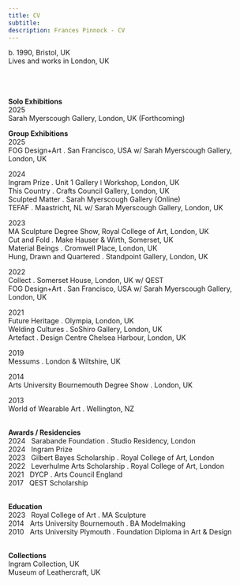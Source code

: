```yaml
---
title: CV
subtitle: 
description: Frances Pinnock - CV
---
```

  
b. 1990, Bristol, UK  
Lives and works in London, UK  
<br />   
<br />  

**Solo Exhibitions**    
2025  
Sarah Myerscough Gallery, London, UK (Forthcoming) 
<br />  

**Group Exhibitions**  
2025  
FOG Design+Art . San Francisco, USA w/ Sarah Myerscough Gallery, London, UK  

2024  
Ingram Prize . Unit 1 Gallery ǀ Workshop, London, UK  
This Country . Crafts Council Gallery, London, UK  
Sculpted Matter . Sarah Myerscough Gallery (Online)  
TEFAF . Maastricht, NL w/ Sarah Myerscough Gallery, London, UK  

2023  
MA Sculpture Degree Show, Royal College of Art, London, UK  
Cut and Fold . Make Hauser & Wirth, Somerset, UK  
Material Beings . Cromwell Place, London, UK  
Hung, Drawn and Quartered . Standpoint Gallery, London, UK  

2022  
Collect . Somerset House, London, UK  w/ QEST  
FOG Design+Art . San Francisco, USA w/ Sarah Myerscough Gallery, London, UK  

2021  
Future Heritage . Olympia, London, UK  
Welding Cultures . SoShiro Gallery, London, UK  
Artefact . Design Centre Chelsea Harbour, London, UK  

2019  
Messums . London & Wiltshire, UK  

2014  
Arts University Bournemouth Degree Show . London, UK  

2013  
World of Wearable Art . Wellington, NZ  
<br />  

**Awards / Residencies**  
2024&nbsp;&nbsp;&nbsp;Sarabande Foundation . Studio Residency, London  
2024&nbsp;&nbsp;&nbsp;Ingram Prize  
2023&nbsp;&nbsp;&nbsp;Gilbert Bayes Scholarship . Royal College of Art, London  
2022&nbsp;&nbsp;&nbsp;Leverhulme Arts Scholarship . Royal College of Art, London  
2021&nbsp;&nbsp;&nbsp;DYCP . Arts Council England  
2017&nbsp;&nbsp;&nbsp;QEST Scholarship  
<br />  

**Education**  
2023&nbsp;&nbsp;&nbsp;Royal College of Art . MA Sculpture  
2014&nbsp;&nbsp;&nbsp;Arts University Bournemouth . BA Modelmaking  
2010&nbsp;&nbsp;&nbsp;Arts University Plymouth . Foundation Diploma in Art & Design  
<br />   

**Collections**  
Ingram Collection, UK  
Museum of Leathercraft, UK  




  










 



  










 











